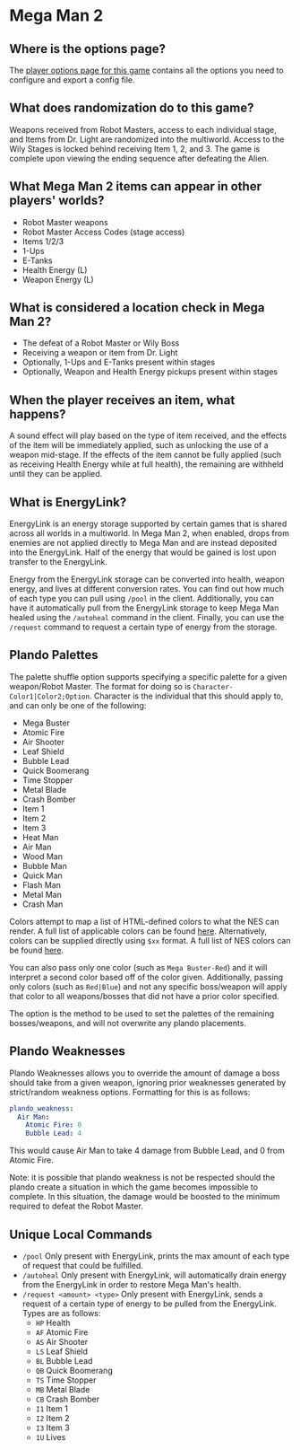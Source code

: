 # Mega Man 2

## Where is the options page?

The [player options page for this game](../player-options) contains all the options you need to configure and export a
config file.

## What does randomization do to this game?

Weapons received from Robot Masters, access to each individual stage, and Items from Dr. Light are randomized
into the multiworld. Access to the Wily Stages is locked behind receiving Item 1, 2, and 3. The game is complete upon 
viewing the ending sequence after defeating the Alien.

## What Mega Man 2 items can appear in other players' worlds?
- Robot Master weapons
- Robot Master Access Codes (stage access)
- Items 1/2/3
- 1-Ups
- E-Tanks
- Health Energy (L)
- Weapon Energy (L)

## What is considered a location check in Mega Man 2?
- The defeat of a Robot Master or Wily Boss
- Receiving a weapon or item from Dr. Light
- Optionally, 1-Ups and E-Tanks present within stages
- Optionally, Weapon and Health Energy pickups present within stages

## When the player receives an item, what happens?
A sound effect will play based on the type of item received, and the effects of the item will be immediately applied, 
such as unlocking the use of a weapon mid-stage. If the effects of the item cannot be fully applied (such as receiving 
Health Energy while at full health), the remaining are withheld until they can be applied.

## What is EnergyLink?
EnergyLink is an energy storage supported by certain games that is shared across all worlds in a multiworld. In Mega Man
 2, when enabled, drops from enemies are not applied directly to Mega Man and are instead deposited into the EnergyLink.
Half of the energy that would be gained is lost upon transfer to the EnergyLink. 

Energy from the EnergyLink storage can be converted into health, weapon energy, and lives at different conversion rates.
You can find out how much of each type you can pull using `/pool` in the client. Additionally, you can have it 
automatically pull from the EnergyLink storage to keep Mega Man healed using the `/autoheal` command in the client. 
Finally, you can use the `/request` command to request a certain type of energy from the storage.

## Plando Palettes
The palette shuffle option supports specifying a specific palette for a given weapon/Robot Master. The format for doing 
so is `Character-Color1|Color2;Option`. Character is the individual that this should apply to, and can only be one of 
the following:
- Mega Buster
- Atomic Fire
- Air Shooter
- Leaf Shield
- Bubble Lead
- Quick Boomerang
- Time Stopper
- Metal Blade
- Crash Bomber
- Item 1
- Item 2
- Item 3
- Heat Man
- Air Man
- Wood Man
- Bubble Man
- Quick Man
- Flash Man
- Metal Man
- Crash Man

Colors attempt to map a list of HTML-defined colors to what the NES can render. A full list of applicable colors can be
found [here](https://github.com/ArchipelagoMW/Archipelago/blob/main/worlds/mm2/Color.py#L11). Alternatively, colors can 
be supplied directly using `$xx` format. A full list of NES colors can be found [here](https://www.nesdev.org/wiki/PPU_palettes#2C02).

You can also pass only one color (such as `Mega Buster-Red`) and it will interpret a second color based off of the color
given. Additionally, passing only colors (such as `Red|Blue`) and not any specific boss/weapon will apply that color to 
all weapons/bosses that did not have a prior color specified.

The option is the method to be used to set the palettes of the remaining bosses/weapons, and will not overwrite any 
plando placements.

## Plando Weaknesses
Plando Weaknesses allows you to override the amount of damage a boss should take from a given weapon, ignoring prior 
weaknesses generated by strict/random weakness options. Formatting for this is as follows:
```yaml
plando_weakness:
  Air Man:
    Atomic Fire: 0
    Bubble Lead: 4
```
This would cause Air Man to take 4 damage from Bubble Lead, and 0 from Atomic Fire.

Note: it is possible that plando weakness is not be respected should the plando create a situation in which the game 
becomes impossible to complete. In this situation, the damage would be boosted to the minimum required to defeat the 
Robot Master.


## Unique Local Commands
- `/pool` Only present with EnergyLink, prints the max amount of each type of request that could be fulfilled.
- `/autoheal` Only present with EnergyLink, will automatically drain energy from the EnergyLink in order to 
restore Mega Man's health.
- `/request <amount> <type>` Only present with EnergyLink, sends a request of a certain type of energy to be pulled from
the EnergyLink. Types are as follows:
  - `HP` Health
  - `AF` Atomic Fire
  - `AS` Air Shooter
  - `LS` Leaf Shield
  - `BL` Bubble Lead
  - `QB` Quick Boomerang
  - `TS` Time Stopper
  - `MB` Metal Blade
  - `CB` Crash Bomber
  - `I1` Item 1
  - `I2` Item 2
  - `I3` Item 3
  - `1U` Lives